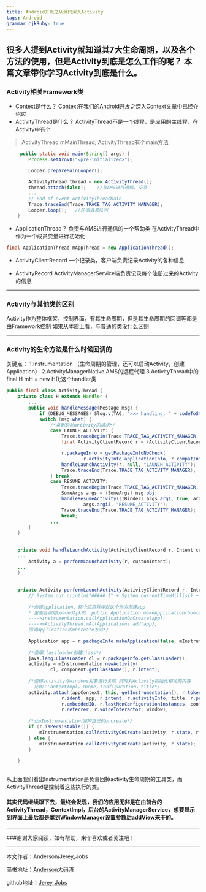 ```yaml
---
title: Android开发之从源码深入Activity
tags: Android
grammar_cjkRuby: true
---
```


很多人提到Activity就知道其7大生命周期，以及各个方法的使用，但是Activity到底是怎么工作的呢？
本篇文章带你学习Activity到底是什么。
----------
### Activity相关Framework类
- Context是什么？
  Context在我们的[Android开发之深入Context][1]文章中已经介绍过
- ActivityThread是什么？
ActivityThread不是一个线程，是应用的主线程，在Activity中有个
>  ActivityThread mMainThread;
ActivityThread有个main方法
``` java
     public static void main(String[] args) {
        Process.setArgV0("<pre-initialized>");

        Looper.prepareMainLooper();

        ActivityThread thread = new ActivityThread();
        thread.attach(false);    //与AMS进行通信，交互
        ...
        // End of event ActivityThreadMain.
        Trace.traceEnd(Trace.TRACE_TAG_ACTIVITY_MANAGER);
        Looper.loop();   //轮询消息队列
    }
```

- ApplicationThread？
负责与AMS进行通信的一个帮助类
在ActivityThread中作为一个成员变量进行初始化

``` java
final ApplicationThread mAppThread = new ApplicationThread();
```

- ActivityClientRecord
一个记录类，客户端负责记录Activity的各种信息

- ActivityRecord
ActivityManagerService端负责记录每个注册过来的Activity的信息

---------- 
### Activity与其他类的区别
Activity作为整体框架，控制界面，有其生命周期，但是其生命周期的回调等都是由Framework控制
如果从本质上看，与普通的类没什么区别

----------
### Activity的生命方法是什么时候回调的
关键点：
1.Instrumentation （生命周期的管理，还可以启动Activity，创建Application）
2.ActivityManagerNative AMS的远程代理
3.ActivityThread中的final H mH = new H();这个handler类

``` java
public final class ActivityThread {    
    private class H extends Handler {
        ...
        public void handleMessage(Message msg) {
            if (DEBUG_MESSAGES) Slog.v(TAG, ">>> handling: " + codeToString(msg.what));
            switch (msg.what) {
                /*拿到启动avtivity的请求*/
                case LAUNCH_ACTIVITY: {
                    Trace.traceBegin(Trace.TRACE_TAG_ACTIVITY_MANAGER, "activityStart");
                    final ActivityClientRecord r = (ActivityClientRecord) msg.obj;

                    r.packageInfo = getPackageInfoNoCheck(
                            r.activityInfo.applicationInfo, r.compatInfo);
                    handleLaunchActivity(r, null, "LAUNCH_ACTIVITY");
                    Trace.traceEnd(Trace.TRACE_TAG_ACTIVITY_MANAGER);
                } break;
                case RESUME_ACTIVITY:
                    Trace.traceBegin(Trace.TRACE_TAG_ACTIVITY_MANAGER, "activityResume");
                    SomeArgs args = (SomeArgs) msg.obj;
                    handleResumeActivity((IBinder) args.arg1, true, args.argi1 != 0, true,
                            args.argi3, "RESUME_ACTIVITY");
                    Trace.traceEnd(Trace.TRACE_TAG_ACTIVITY_MANAGER);
                    break;
                ...
        }
    }
        
        
    private void handleLaunchActivity(ActivityClientRecord r, Intent customIntent, String reason) {
    ...
        Activity a = performLaunchActivity(r, customIntent);
    ...
    }
    
    
    private Activity performLaunchActivity(ActivityClientRecord r, Intent customIntent) {
        // System.out.println("##### [" + System.currentTimeMillis() + "] ActivityThread.performLaunchActivity(" + r + ")");
        
        /*创建application，整个应用程序就这个地方创建app 
        * 里面会调用LoadedApk的  public Application makeApplication(boolean forceDefaultAppClass,Instrumentation instrumentation)
        ---->instrumentation.callApplicationOnCreate(app);
        ---->mActivityThread.mAllApplications.add(app);
        回调application的oncreate方法*/
    
        Application app = r.packageInfo.makeApplication(false, mInstrumentation);
        
        /*使用classloader创建class*/
        java.lang.ClassLoader cl = r.packageInfo.getClassLoader();
        activity = mInstrumentation.newActivity(
                cl, component.getClassName(), r.intent);
        
        /*使得activity与windows对象进行关联 同时对Activity初始化相关的内容
          比如：ContextImpl，Theme，Configuration，title*/
        activity.attach(appContext, this, getInstrumentation(), r.token,
                    r.ident, app, r.intent, r.activityInfo, title, r.parent,
                    r.embeddedID, r.lastNonConfigurationInstances, config,
                    r.referrer, r.voiceInteractor, window);
        
        /*让mInstrumentation回掉自己的oncreate*/
        if (r.isPersistable()) {
            mInstrumentation.callActivityOnCreate(activity, r.state, r.persistentState);
        } else {
            mInstrumentation.callActivityOnCreate(activity, r.state);
        }
  
    }
    
```
从上面我们看出Instrumentation是负责回掉activity生命周期的工具类，而ActivityThread是控制着这些执行的类。
#### 其实代码继续跟下去，最终会发现，我们的应用无非是在由前台的ActivityThread，ContextImpl，后台的ActivityManagerService，想要显示到界面上最后都是拿到WindowManager设置参数后addView来干的。




 ----------
 ###谢谢大家阅读，如有帮助，来个喜欢或者关注吧！

 ----------
 本文作者：Anderson/Jerey_Jobs

 简书地址：[Anderson大码渣][2]

 github地址：[Jerey_Jobs][3]


  [1]: http://www.jianshu.com/p/25613ae8a88e
  [2]: http://www.jianshu.com/users/016a5ba708a0/latest_articles
  [3]: https://github.com/Jerey-Jobs
